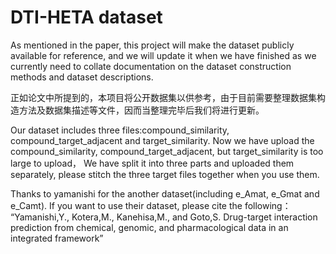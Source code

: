 # DTI-HETA dataset

As mentioned in the paper, this project will make the dataset publicly available for reference, and we will update it when we have finished as we currently need to collate documentation on the dataset construction methods and dataset descriptions.

正如论文中所提到的，本项目将公开数据集以供参考，由于目前需要整理数据集构造方法及数据集描述等文件，因而当整理完毕后我们将进行更新。

Our dataset includes three files:compound_similarity, compound_target_adjacent and target_similarity. Now we have upload the compound_similarity, compound_target_adjacent, but target_similarity is too large to upload， We have split it into three parts and uploaded them separately, please stitch the three target files together when you use them.

Thanks to yamanishi for the another dataset(including e_Amat, e_Gmat and e_Camt). If you want to use their dataset, please cite the following：
“Yamanishi,Y., Kotera,M., Kanehisa,M., and Goto,S.
Drug-target interaction prediction from chemical, genomic, and pharmacological data in an integrated framework”
